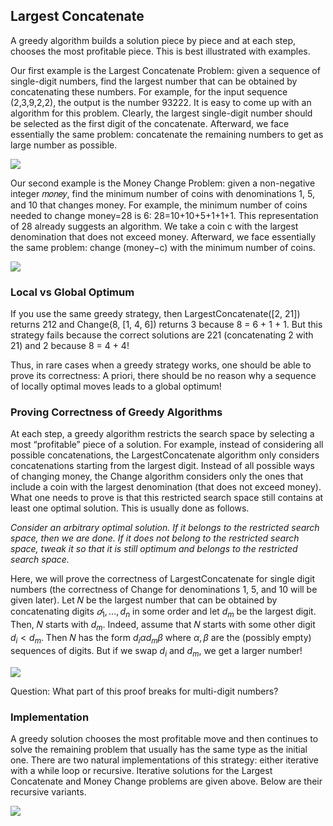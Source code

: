## Largest Concatenate

A greedy algorithm builds a solution piece by piece and at each step, chooses the most profitable piece. This is best illustrated with examples. 

Our first example is the Largest Concatenate Problem: given a sequence of single-digit numbers, find the largest number that can be obtained by concatenating these numbers. For example, for the input sequence (2,3,9,2,2), the output is the number 
93222. It is easy to come up with an algorithm for this problem. Clearly, the largest single-digit number should be selected as the first digit of the concatenate. Afterward, we face essentially the same problem: concatenate the remaining numbers to get as large number as possible. 

![](https://d3c33hcgiwev3.cloudfront.net/imageAssetProxy.v1/kfXoE1aPTw-16BNWj48P0g_daf6474063664b688fa41923a996fee1_2022-03-17_21-12-43.png?expiry=1718841600000&hmac=PjWUsvrYvbnegFQ_Lk8nQAhad0LS81KF0fjS2Kuj6lk)

Our second example is the Money Change Problem: given a non-negative integer 𝑚𝑜𝑛𝑒𝑦, find the minimum number of coins with denominations 1, 5, and 10 that changes money. For example, the minimum number of coins needed to change money=28 is 6: 28=10+10+5+1+1+1. This representation of 28 already suggests an algorithm. We take a coin c with the largest denomination that does not exceed money. Afterward, we face essentially the same problem: change (money−c) with the minimum number of coins. 

![](https://d3c33hcgiwev3.cloudfront.net/imageAssetProxy.v1/KKHJKXHZTi6hySlx2R4uIA_8837e33122034b1e9291e507105599e1_2022-03-17_21-16-02.png?expiry=1718841600000&hmac=wqPj3S-3rSx2QSa7JoJGgUhZc4fxl3QEP9TE-ZEhAlc)

### Local vs Global Optimum

If you use the same greedy strategy, then LargestConcatenate([2, 21]) returns 212 and Change(8, [1, 4, 6]) returns 3 because 8 = 6 + 1 + 1. But this strategy fails because the correct solutions are 221 (concatenating 2 with 21) and 2 because 8 = 4 + 4! 

Thus, in rare cases when a greedy strategy works, one should be able to prove its correctness: A priori, there should be no reason why a sequence of locally optimal moves leads to a global optimum! 

### Proving Correctness of Greedy Algorithms

At each step, a greedy algorithm restricts the search space by selecting a most “profitable” piece of a solution. For example, instead of considering all possible concatenations, the LargestConcatenate algorithm only considers concatenations starting from the largest digit. Instead of all possible ways of changing money, the Change algorithm considers only the ones that include a coin with the largest denomination (that does not exceed money). What one needs to prove is that this restricted search space still contains at least one optimal solution. This is usually done as follows.

*Consider an arbitrary optimal solution. If it belongs to the restricted search space, then we are done. If it does not belong to the restricted search space, tweak it so that it is still optimum and belongs to the restricted search space.*

Here, we will prove the correctness of LargestConcatenate for single digit numbers (the correctness of Change for denominations 1, 5, and 10 will be given later). Let 
𝑁 be the largest number that can be obtained by concatenating digits $𝑑_1,...,d_n$ in some order and let $d_m$ be the largest digit. Then, 𝑁 starts with $d_m$. Indeed, assume that 𝑁 starts with some other digit $d_i < d_m$. Then 𝑁 has the form $d_i\alpha d_m \beta$ where $\alpha,\beta$ are the (possibly empty) sequences of digits. But if we swap $d_i$ and $d_m$, we get a larger number!

![](https://d3c33hcgiwev3.cloudfront.net/imageAssetProxy.v1/wxE-VJh2S2yRPlSYdktsTQ_7da48c2665584c7abfed144bb37adae1_2022-03-18_23-30-31.png?expiry=1718841600000&hmac=hGExjNgsMotAFlk_YRTedn42HzpBOTRZcnF5XfQFqzc)

Question: What part of this proof breaks for multi-digit numbers?

### Implementation

A greedy solution chooses the most profitable move and then continues to solve the remaining problem that usually has the same type as the initial one. There are two natural implementations of this strategy: either iterative with a while loop or recursive. Iterative solutions for the Largest Concatenate and Money Change problems are given above. Below are their recursive variants. 

![](https://d3c33hcgiwev3.cloudfront.net/imageAssetProxy.v1/HAi6H3OYRKiUQZRPj_cl5w_5700c9c2f0544f8c99f5d28f1b32e2e1_2024-02-18_12-20-40.png?expiry=1718841600000&hmac=lrQodNei-Xl4wKVjax_TUTnIQU-Z4O0-lC1UzX1V_tc)
